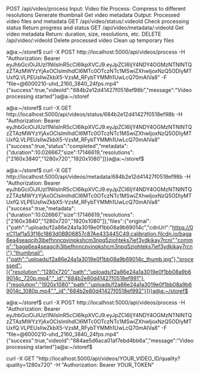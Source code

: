 POST /api/video/process
Input: Video file
Process:
Compress to different resolutions
Generate thumbnail
Get video metadata
Output: Processed video files and metadata
GET /api/video/status/:videoId
Check processing status
Return progress and status
GET /api/video/metadata/:videoId
Get video metadata
Return: duration, size, resolutions, etc.
DELETE /api/video/:videoId
Delete processed video
Clean up temporary files












a@a:~/storef$ curl -X POST http://localhost:5000/api/videos/process -H "Authorization: Bearer eyJhbGciOiJIUzI1NiIsInR5cCI6IkpXVCJ9.eyJpZCI6IjY4NDY4OGMzNTNlNTQzZTAzMWYzYjAxOCIsImlhdCI6MTc0OTczNTc1MSwiZXhwIjoxNzQ5ODIyMTUxfQ.VLPEUsIlwZkbX5-VzsM_RFybTYMMh1UwLcQ70mAlVa8" -F "file=@6000210-uhd_2160_3840_24fps.mp4"
{"success":true,"videoId":"684b2e12d41427f0518ef98b","message":"Video processing started"}a@a:~/storef








a@a:~/storef$ curl -X GET http://localhost:5000/api/videos/status/684b2e12d41427f0518ef98b -H "Authorization: Bearer eyJhbGciOiJIUzI1NiIsInR5cCI6IkpXVCJ9.eyJpZCI6IjY4NDY4OGMzNTNlNTQzZTAzMWYzYjAxOCIsImlhdCI6MTc0OTczNTc1MSwiZXhwIjoxNzQ5ODIyMTUxfQ.VLPEUsIlwZkbX5-VzsM_RFybTYMMh1UwLcQ70mAlVa8"
{"success":true,"status":"completed","metadata":{"duration":10.026667,"size":17146619,"resolutions":["2160x3840","1280x720","1920x1080"]}}a@a:~/storef$ 








a@a:~/storef$ curl -X GET http://localhost:5000/api/videos/metadata/684b2e12d41427f0518ef98b -H "Authorization: Bearer eyJhbGciOiJIUzI1NiIsInR5cCI6IkpXVCJ9.eyJpZCI6IjY4NDY4OGMzNTNlNTQzZTAzMWYzYjAxOCIsImlhdCI6MTc0OTczNTc1MSwiZXhwIjoxNzQ5ODIyMTUxfQ.VLPEUsIlwZkbX5-VzsM_RFybTYMMh1UwLcQ70mAlVa8"
{"success":true,"metadata":{"duration":10.026667,"size":17146619,"resolutions":["2160x3840","1280x720","1920x1080"]},"files":{"original":{"path":"uploads/f2a86e24a1a3019e0f1bb08a9b69014c","cdnUrl":"https://0xC11af1a53f16c1863d0BB06857c87Ae433445C49.calibration.filcdn.io/baga6ea4seaqcjh3lbefhnncpvinpkshcm3npq5zjohteks7ief3ydkikay7rcni","commp":"baga6ea4seaqcjh3lbefhnncpvinpkshcm3npq5zjohteks7ief3ydkikay7rcni"},"thumbnail":{"path":"uploads/f2a86e24a1a3019e0f1bb08a9b69014c_thumb.jpg"},"processed":[{"resolution":"1280x720","path":"uploads/f2a86e24a1a3019e0f1bb08a9b69014c_720p.mp4","_id":"684b2e80d41427f0518ef991"},{"resolution":"1920x1080","path":"uploads/f2a86e24a1a3019e0f1bb08a9b69014c_1080p.mp4","_id":"684b2e80d41427f0518ef992"}]}}a@a:~/storef$ 












a@a:~/storef$ curl -X POST http://localhost:5000/api/videos/process -H "Authorization: Bearer eyJhbGciOiJIUzI1NiIsInR5cCI6IkpXVCJ9.eyJpZCI6IjY4NDY4OGMzNTNlNTQzZTAzMWYzYjAxOCIsImlhdCI6MTc0OTczNTc1MSwiZXhwIjoxNzQ5ODIyMTUxfQ.VLPEUsIlwZkbX5-VzsM_RFybTYMMh1UwLcQ70mAlVa8" -F "file=@6000210-uhd_2160_3840_24fps.mp4"
{"success":true,"videoId":"684ae5d6aca01af7ebd4bb6a","message":"Video processing started"}a@a:~/storef$ 





curl -X GET "http://localhost:5000/api/videos/YOUR_VIDEO_ID/quality?quality=1280x720" -H "Authorization: Bearer YOUR_TOKEN"